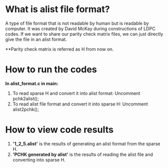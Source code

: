 
# What is alist file format?
A type of file format that is not readable by human but is readable by computer. It was created by David McKay during constructions of LDPC codes. If we want to share our parity check matrix files, we can just directly give the file in an alist format.


**Parity check matrix is referred as H from now on.

# How to run the codes
**In alist_format.c in main:**
1. To read sparse H and convert it into alist format:  Uncomment pchk2alist();
2. To read alist file format and convert it into sparse H:  Uncomment  alist2pchk();

# How to view code results
 1. **'1_2_5.alist'** is the results of generating an alist format from the sparse H.
 2. **'PCHK generated by alist'** is the results of reading the alist file and converting into sparse H. 

